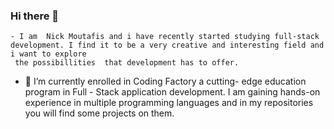 ### Hi there 👋
    - I am  Nick Moutafis and i have recently started studying full-stack development. I find it to be a very creative and interesting field and i want to explore
     the possibillities  that development has to offer.      
     
- 🔭 I’m currently enrolled in  Coding Factory a cutting- edge education program in Full - Stack application development.
     I am gaining hands-on experience in multiple programming languages and in my repositories you will find some projects on them.
